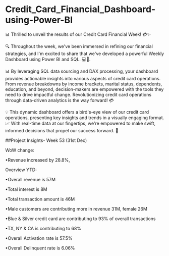 # Credit_Card_Financial_Dashboard-using-Power-BI


📊 Thrilled to unveil the results of our Credit Card Financial Week! 💳✨

🔍 Throughout the week, we've been immersed in refining our financial strategies, and I'm excited to share that we've developed a powerful Weekly Dashboard using Power BI and SQL. 💻🚀.

📊 By leveraging SQL data sourcing and DAX processing, your dashboard provides actionable insights into various aspects of credit card operations. From revenue breakdowns by income brackets, marital status, dependents, education, and beyond, decision-makers are empowered with the tools they need to drive impactful change. Revolutionizing credit card operations through data-driven analytics is the way forward! 💳

💡 This dynamic dashboard offers a bird's-eye view of our credit card operations, presenting key insights and trends in a visually engaging format. 📈 With real-time data at our fingertips, we're empowered to make swift, informed decisions that propel our success forward. 💪


##Project Insights- Week 53 (31st Dec)

WoW change:

•Revenue increased by 28.8%,

Overview YTD:

•Overall revenue is 57M

•Total interest is 8M

•Total transaction amount is 46M

•Male customers are contributing more in revenue 31M, female 26M

•Blue & Silver credit card are contributing to 93% of overall transactions

•TX, NY & CA is contributing to 68%

•Overall Activation rate is 57.5%

•Overall Delinquent rate is 6.06%
